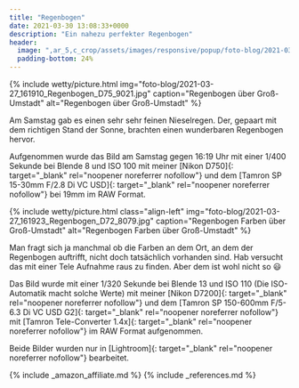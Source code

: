 ```yaml
---
title: "Regenbogen"
date: 2021-03-30 13:08:33+0000
description: "Ein nahezu perfekter Regenbogen"
header:
  image: ",ar_5,c_crop/assets/images/responsive/popup/foto-blog/2021-03-27_161910_Regenbogen_D75_9021.jpg"
  padding-bottom: 24%
---
```

{% include wetty/picture.html img="foto-blog/2021-03-27_161910_Regenbogen_D75_9021.jpg" caption="Regenbogen über Groß-Umstadt" alt="Regenbogen über Groß-Umstadt" %}

Am Samstag gab es einen sehr sehr feinen Nieselregen. Der, gepaart mit dem richtigen Stand der Sonne, brachten einen wunderbaren Regenbogen hervor.

Aufgenommen wurde das Bild am Samstag gegen 16:19 Uhr mit einer 1/400 Sekunde bei Blende 8 und ISO 100 mit meiner [Nikon D750]{: target="_blank" rel="noopener noreferrer nofollow"} und dem [Tamron SP 15-30mm F/2.8 Di VC USD]{: target="_blank" rel="noopener noreferrer nofollow"} bei 19mm im RAW Format.

{% include wetty/picture.html class="align-left" img="foto-blog/2021-03-27_161923_Regenbogen_D72_8079.jpg" caption="Regenbogen Farben über Groß-Umstadt" alt="Regenbogen Farben über Groß-Umstadt" %}

Man fragt sich ja manchmal ob die Farben an dem Ort, an dem der Regenbogen auftrifft, nicht doch tatsächlich vorhanden sind. Hab versucht das mit einer Tele Aufnahme raus zu finden. Aber dem ist wohl nicht so :smiley:

Das Bild wurde mit einer 1/320 Sekunde bei Blende 13 und ISO 110 (Die ISO-Automatik macht solche Werte) mit meiner [Nikon D7200]{: target="_blank" rel="noopener noreferrer nofollow"} und dem [Tamron SP 150-600mm F/5-6.3 Di VC USD G2]{: target="_blank" rel="noopener noreferrer nofollow"} mit [Tamron Tele-Converter 1.4x]{: target="_blank" rel="noopener noreferrer nofollow"} im RAW Format aufgenommen.

Beide Bilder wurden nur in [Lightroom]{: target="_blank" rel="noopener noreferrer nofollow"} bearbeitet.

{% include _amazon_affiliate.md %}
{% include _references.md %}
